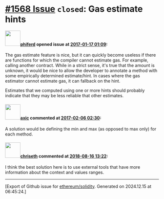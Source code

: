 # [\#1568 Issue](https://github.com/ethereum/solidity/issues/1568) `closed`: Gas estimate hints

#### <img src="https://avatars.githubusercontent.com/u/25631?v=4" width="50">[phiferd](https://github.com/phiferd) opened issue at [2017-01-17 01:09](https://github.com/ethereum/solidity/issues/1568):

The gas estimate feature is nice, but it can quickly become useless if there are functions for which the compiler cannot estimate gas.  For example, calling another contract.  While in a strict sense, it's true that the amount is unknown, it would be nice to allow the developer to annotate a method with some empirically determined estimate/hint.  In cases where the gas estimator cannot estimate gas, it can fallback on the hint.  

Estimates that we computed using one or more hints should probably indicate that they may be less reliable that other estimates.

#### <img src="https://avatars.githubusercontent.com/u/20340?v=4" width="50">[axic](https://github.com/axic) commented at [2017-02-06 02:30](https://github.com/ethereum/solidity/issues/1568#issuecomment-277573412):

A solution would be defining the min and max (as opposed to max only) for each method.

#### <img src="https://avatars.githubusercontent.com/u/9073706?v=4" width="50">[chriseth](https://github.com/chriseth) commented at [2018-08-16 13:22](https://github.com/ethereum/solidity/issues/1568#issuecomment-413543643):

I think the best solution here is to use external tools that have more information about the context and values ranges.


-------------------------------------------------------------------------------



[Export of Github issue for [ethereum/solidity](https://github.com/ethereum/solidity). Generated on 2024.12.15 at 06:45:24.]
